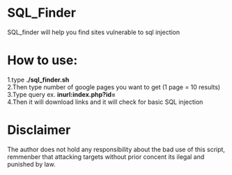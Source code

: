 # SQL_Finder
SQL_finder will help you find sites vulnerable to sql injection  

# How to use:  

1.type **./sql_finder.sh**  
2.Then type number of google pages you want to get (1 page = 10 results)  
3.Type query ex. **inurl:index.php?id=**  
4.Then it will download links and it will check for basic SQL injection  

# Disclaimer

The author does not hold any responsibility about the bad use of this script, remmenber that attacking targets without prior concent its ilegal and punished by law.
